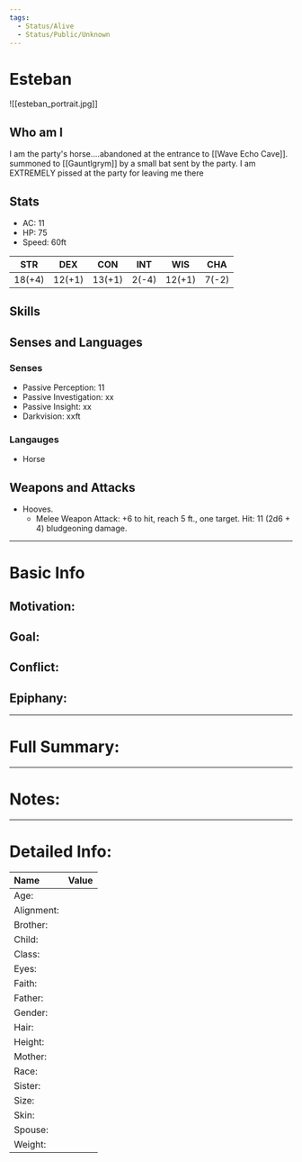```yaml
---
tags:
  - Status/Alive
  - Status/Public/Unknown
---
```



# Esteban
![[esteban_portrait.jpg]]
## Who am I
I am the party's horse....abandoned at the entrance to [[Wave Echo Cave]]. summoned to [[Gauntlgrym]] by a small bat sent by the party. I am EXTREMELY pissed at the party for leaving me there

## Stats
- AC: 11
- HP: 75  
- Speed: 60ft 

| STR | DEX | CON | INT | WIS | CHA|
| ---- | ---- | ---- | ---- | ---- | ---- |
|18(+4)|12(+1)|13(+1)|2(-4)|12(+1)|7(-2)|

## Skills

## Senses and Languages
### Senses
- Passive Perception: 11
- Passive Investigation: xx
- Passive Insight: xx
- Darkvision: xxft

### Langauges
- Horse

## Weapons and Attacks
- Hooves.
    - Melee Weapon Attack: +6 to hit, reach 5 ft., one target. Hit: 11 (2d6 + 4) bludgeoning damage.

___
# Basic Info

## Motivation: 

## Goal:

## Conflict:

## Epiphany:

___
# Full Summary:

___
# Notes:

___
# Detailed Info:
Name|Value
:-----|-----:
Age:|
Alignment:|
Brother:|
Child:|
Class:|
Eyes:|
Faith:|
Father:|
Gender:|
Hair:|
Height:|
Mother:|
Race:|
Sister:|
Size:|
Skin:|
Spouse:|
Weight:|